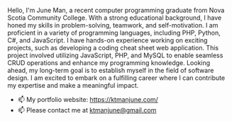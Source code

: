 

Hello, I'm June Man, a recent computer programming graduate from Nova Scotia Community College. With a strong educational background, I have honed my skills in problem-solving, teamwork, and self-motivation. I am proficient in a variety of programming languages, including PHP, Python, C#, and JavaScript. 
I have hands-on experience working on exciting projects, such as developing a coding cheat sheet web application. This project involved utilizing JavaScript, PHP, and MySQL to enable seamless CRUD operations and enhance my programming knowledge. 
Looking ahead, my long-term goal is to establish myself in the field of software design. I am excited to embark on a fulfilling career where I can contribute my expertise and make a meaningful impact.

- 📫 My portfolio website: https://ktmanjune.com/
- 📫 Please contact me at ktmanjune@gmail.com



